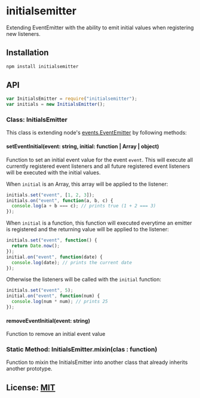# initialsemitter

Extending EventEmitter with the ability to emit initial values when registering
new listeners.

## Installation

```sh
npm install initialsemitter
```

## API

```js
var InitialsEmitter = require("initialsemitter");
var initials = new InitialsEmitter();
```
### Class: InitialsEmitter

This class is extending node's [events.EventEmitter](https://nodejs.org/api/events.html#events_class_eventemitter)
by following methods:

#### setEventInitial(event: string, initial: function | Array | object)

Function to set an initial event value for the event `event`.
This will execute all currently registered event listeners and all future
registered event listeners will be executed with the initial values.

When `initial` is an Array, this array will be applied to the listener:

```js
initials.set("event", [1, 2, 3]);
initials.on("event", function(a, b, c) {
  console.log(a + b === c); // prints true (1 + 2 === 3)
});
```

When `initial` is a function, this function will executed everytime an emitter
is registered and the returning value will be applied to the listener:

```js
initials.set("event", function() {
  return Date.now();
});
initial.on("event", function(date) {
  console.log(date); // prints the current date
});
```

Otherwise the listeners will be called with the `initial` function:

```js
initials.set("event", 5);
initial.on("event", function(num) {
  console.log(num * num); // prints 25
});
```


#### removeEventInitial(event: string)

Function to remove an initial event value


### Static Method: InitialsEmitter.mixin(clas : function)

Function to mixin the InitialsEmitter into another class that already inherits
another prototype.

## License: [MIT](http://bbuecherl.mit-license.org)
